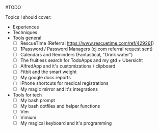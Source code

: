 #TODO

Topics I should cover:
  - Experiences
  - Techniques
  - Tools general
    - [ ] RescueTime (Referral https://www.rescuetime.com/ref/429261)
    - [ ] 1Password / Password Managers (cj.com referral request sent)
    - [ ] Calendars and Reminders (Fantastical, "Drink water")
    - [ ] The fruitless search for TodoApps and my gtd + Ubersicht
    - [ ] AlfredApp and it's customizations / clipboard
    - [ ] Fitbit and the smart weight
    - [ ] My google docs reports
    - [ ] iPhone shortcuts for medical registrations
    - [ ] My magic mirror and it's integrations
  - Tools for tech
    - [ ] My bash prompt
    - [ ] My bash dotfiles and helper functions
    - [ ] Vim
    - [ ] Vimium
    - [ ] My magical keyboard and it's programming
